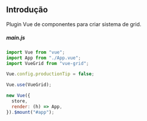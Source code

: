 ## Introdução

Plugin Vue de componentes para criar sistema de grid.

##### main.js

```js
import Vue from "vue";
import App from "./App.vue";
import VueGrid from "vue-grid";

Vue.config.productionTip = false;

Vue.use(VueGrid);

new Vue({
  store,
  render: (h) => App,
}).$mount("#app");
```
